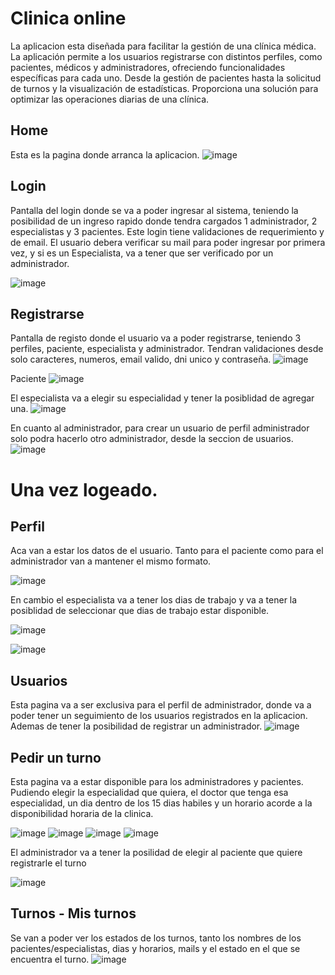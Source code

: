 # Clinica online

La aplicacion esta diseñada para facilitar la gestión de una clínica médica. La aplicación permite a los usuarios registrarse con distintos perfiles, como pacientes, médicos y administradores, ofreciendo funcionalidades específicas para cada uno. Desde la gestión de pacientes hasta la solicitud de turnos y la visualización de estadísticas. Proporciona una solución para optimizar las operaciones diarias de una clínica.

## Home

Esta es la pagina donde arranca la aplicacion.
![image](https://github.com/user-attachments/assets/ee40e29d-404f-4328-af43-aed43332b755)

## Login

Pantalla del login donde se va a poder ingresar al sistema, teniendo la posibilidad de un ingreso rapido donde tendra cargados 1 administrador, 2 especialistas y 3 pacientes. Este login tiene validaciones de requerimiento y de email.
El usuario debera verificar su mail para poder ingresar por primera vez, y si es un Especialista, va a tener que ser verificado por un administrador.

![image](https://github.com/user-attachments/assets/13f716ba-4813-42c9-b832-fe29fcef9aac)

## Registrarse

Pantalla de registo donde el usuario va a poder registrarse, teniendo 3 perfiles, paciente, especialista y administrador. Tendran validaciones desde solo caracteres, numeros, email valido, dni unico y contraseña.
![image](https://github.com/user-attachments/assets/0f090412-c01b-4660-8529-9dffe2fa73a6)

Paciente
![image](https://github.com/user-attachments/assets/46fd23c7-9b4d-4ee9-b968-60f60cbafd37)

El especialista va a elegir su especialidad y tener la posiblidad de agregar una.
![image](https://github.com/user-attachments/assets/89459224-a9ff-4781-8807-a99ded8b731f)

En cuanto al administrador, para crear un usuario de perfil administrador solo podra hacerlo otro administrador, desde la seccion de usuarios.
![image](https://github.com/user-attachments/assets/9f22d83f-a81a-4262-a805-81a72e33de93)

# Una vez logeado.

## Perfil

Aca van a estar los datos de el usuario.
Tanto para el paciente como para el administrador van a mantener el mismo formato.

![image](https://github.com/user-attachments/assets/8823ff04-b824-4cee-8683-9b38d907cb0e)

En cambio el especialista va a tener los dias de trabajo y va a tener la posiblidad de seleccionar que dias de trabajo estar disponible.

![image](https://github.com/user-attachments/assets/ddb61885-79d7-4e3b-8fbd-a431eec9326c)

![image](https://github.com/user-attachments/assets/a1eeaa33-b552-4b0b-aec3-0218ce2467db)

## Usuarios

Esta pagina va a ser exclusiva para el perfil de administrador, donde va a poder tener un seguimiento de los usuarios registrados en la aplicacion. Ademas de tener la posibilidad de registrar un administrador.
![image](https://github.com/user-attachments/assets/a49fdbc9-4076-4675-8385-796a2654bb34)

## Pedir un turno

Esta pagina va a estar disponible para los administradores y pacientes. Pudiendo elegir la especialidad que quiera, el doctor que tenga esa especialidad, un dia dentro de los 15 dias habiles y un horario acorde a la disponibilidad horaria de la clinica.

![image](https://github.com/user-attachments/assets/ec63911f-7a08-4408-8130-4ad854d3c678)
![image](https://github.com/user-attachments/assets/e61f4d25-984b-4755-b2b5-58896da7c0ad)
![image](https://github.com/user-attachments/assets/7441ba2f-6ee7-4007-8d04-67348e63866e)
![image](https://github.com/user-attachments/assets/f1b4f53c-6349-4bd0-bd21-fab2d624bbb0)

El administrador va a tener la posilidad de elegir al paciente que quiere registrarle el turno

![image](https://github.com/user-attachments/assets/b787e544-2dec-47ba-9cde-5c75cb4f4dec)

## Turnos - Mis turnos

Se van a poder ver los estados de los turnos, tanto los nombres de los pacientes/especialistas, dias y horarios, mails y el estado en el que se encuentra el turno.
![image](https://github.com/user-attachments/assets/2bc5789d-04a7-4b7a-98b8-fbdc42f7b258)
